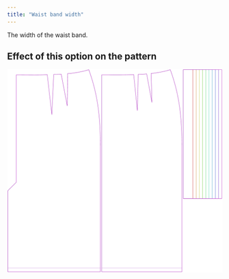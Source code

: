 ```yaml
---
title: "Waist band width"
---
```


The width of the waist band.

## Effect of this option on the pattern

![This image shows the effect of this option by superimposing several variants that have a different value for this option](penelope_waistbandwidth_sample.svg "Effect of this option on the pattern")

